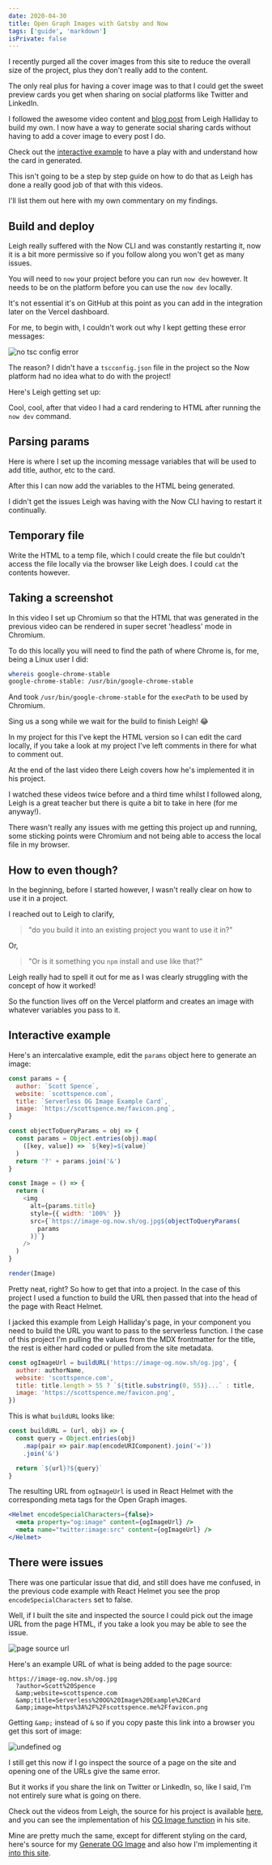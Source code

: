 ```yaml
---
date: 2020-04-30
title: Open Graph Images with Gatsby and Now
tags: ['guide', 'markdown']
isPrivate: false
---
```


<script>
  import { Tweet, YouTube } from 'sveltekit-embed'
</script>

I recently purged all the cover images from this site to reduce the
overall size of the project, plus they don't really add to the
content.

The only real plus for having a cover image was to that I could get
the sweet preview cards you get when sharing on social platforms like
Twitter and LinkedIn.

I followed the awesome video content and [blog post] from Leigh
Halliday to build my own. I now have a way to generate social sharing
cards without having to add a cover image to every post I do.

Check out the [interactive example] to have a play with and understand
how the card in generated.

This isn't going to be a step by step guide on how to do that as Leigh
has done a really good job of that with this videos.

I'll list them out here with my own commentary on my findings.

## Build and deploy

Leigh really suffered with the Now CLI and was constantly restarting
it, now it is a bit more permissive so if you follow along you won't
get as many issues.

You will need to `now` your project before you can run `now dev`
however. It needs to be on the platform before you can use the
`now dev` locally.

It's not essential it's on GitHub at this point as you can add in the
integration later on the Vercel dashboard.

For me, to begin with, I couldn't work out why I kept getting these
error messages:

![no tsc config error]

The reason? I didn't have a `tscconfig.json` file in the project so
the Now platform had no idea what to do with the project!

Here's Leigh getting set up:

<YouTube youTubeId="Al3tCJKOydY" />

Cool, cool, after that video I had a card rendering to HTML after
running the `now dev` command.

## Parsing params

Here is where I set up the incoming message variables that will be
used to add title, author, etc to the card.

After this I can now add the variables to the HTML being generated.

I didn't get the issues Leigh was having with the Now CLI having to
restart it continually.

<YouTube youTubeId="ANedwsfXpO0" />

## Temporary file

Write the HTML to a temp file, which I could create the file but
couldn't access the file locally via the browser like Leigh does. I
could `cat` the contents however.

<YouTube youTubeId="KlLgjuUQoJs" />

## Taking a screenshot

In this video I set up Chromium so that the HTML that was generated in
the previous video can be rendered in super secret 'headless' mode in
Chromium.

To do this locally you will need to find the path of where Chrome is,
for me, being a Linux user I did:

```bash
whereis google-chrome-stable
google-chrome-stable: /usr/bin/google-chrome-stable
```

And took `/usr/bin/google-chrome-stable` for the `execPath` to be used
by Chromium.

Sing us a song while we wait for the build to finish Leigh! 😂

<YouTube youTubeId="ZjGCiBpDZ7g" />

In my project for this I've kept the HTML version so I can edit the
card locally, if you take a look at my project I've left comments in
there for what to comment out.

At the end of the last video there Leigh covers how he's implemented
it in his project.

I watched these videos twice before and a third time whilst I followed
along, Leigh is a great teacher but there is quite a bit to take in
here (for me anyway!).

There wasn't really any issues with me getting this project up and
running, some sticking points were Chromium and not being able to
access the local file in my browser.

## How to even though?

In the beginning, before I started however, I wasn't really clear on
how to use it in a project.

I reached out to Leigh to clarify,

> "do you build it into an existing project you want to use it in?"

Or,

> "Or is it something you `npm` install and use like that?"

<Tweet tweetLink="spences10/status/1255155419107844097" />

Leigh really had to spell it out for me as I was clearly struggling
with the concept of how it worked!

<Tweet tweetLink="leighchalliday/status/1255156120219508737" />

So the function lives off on the Vercel platform and creates an image
with whatever variables you pass to it.

## Interactive example

Here's an intercalative example, edit the `params` object here to
generate an image:

```js react-live
const params = {
  author: `Scott Spence`,
  website: `scottspence.com`,
  title: `Serverless OG Image Example Card`,
  image: `https://scottspence.me/favicon.png`,
}

const objectToQueryParams = obj => {
  const params = Object.entries(obj).map(
    ([key, value]) => `${key}=${value}`
  )
  return '?' + params.join('&')
}

const Image = () => {
  return (
    <img
      alt={params.title}
      style={{ width: '100%' }}
      src={`https://image-og.now.sh/og.jpg${objectToQueryParams(
        params
      )}`}
    />
  )
}

render(Image)
```

Pretty neat, right? So how to get that into a project. In the case of
this project I used a function to build the URL then passed that into
the head of the page with React Helmet.

I jacked this example from Leigh Halliday's page, in your component
you need to build the URL you want to pass to the serverless function.
I the case of this project I'm pulling the values from the MDX
frontmatter for the title, the rest is either hard coded or pulled
from the site metadata.

```js
const ogImageUrl = buildURL('https://image-og.now.sh/og.jpg', {
  author: authorName,
  website: 'scottspence.com',
  title: title.length > 55 ? `${title.substring(0, 55)}...` : title,
  image: 'https://scottspence.me/favicon.png',
})
```

This is what `buildURL` looks like:

```js
const buildURL = (url, obj) => {
  const query = Object.entries(obj)
    .map(pair => pair.map(encodeURIComponent).join('='))
    .join('&')

  return `${url}?${query}`
}
```

The resulting URL from `ogImageUrl` is used in React Helmet with the
corresponding meta tags for the Open Graph images.

```jsx
<Helmet encodeSpecialCharacters={false}>
  <meta property="og:image" content={ogImageUrl} />
  <meta name="twitter:image:src" content={ogImageUrl} />
</Helmet>
```

## There were issues

There was one particular issue that did, and still does have me
confused, in the previous code example with React Helmet you see the
prop `encodeSpecialCharacters` set to false.

Well, if I built the site and inspected the source I could pick out
the image URL from the page HTML, if you take a look you may be able
to see the issue.

![page source url]

Here's an example URL of what is being added to the page source:

```text
https://image-og.now.sh/og.jpg
  ?author=Scott%20Spence
  &amp;website=scottspence.com
  &amp;title=Serverless%20OG%20Image%20Example%20Card
  &amp;image=https%3A%2F%2Fscottspence.me%2Ffavicon.png
```

Getting `&amp;` instead of `&` so if you copy paste this link into a
browser you get this sort of image:

![undefined og]

I still get this now if I go inspect the source of a page on the site
and opening one of the URLs give the same error.

But it works if you share the link on Twitter or LinkedIn, so, like I
said, I'm not entirely sure what is going on there.

Check out the videos from Leigh, the source for his project is
available [here], and you can see the implementation of his [OG Image
function] in his site.

Mine are pretty much the same, except for different styling on the
card, here's source for my [Generate OG Image] and also how I'm
implementing it [into this site].

<!-- Links -->

[blog post]: https://www.leighhalliday.com/serverless-og-image
[here]: https://github.com/leighhalliday/og-image
[og image function]:
  https://github.com/abnormalstudio/leighhalliday/blob/master/src/templates/article.tsx#L73
[generate og image]: https://github.com/spences10/generate-og-image
[into this site]:
  https://github.com/spences10/thelocalhost/blob/master/src/templates/post-template.js#L157
[interactive example]: #interactive-example

<!-- Images -->

[no tsc config error]:
  https://res.cloudinary.com/defkmsrpw/image/upload/q_auto,f_auto/v1614858542/scottspence.com/no-tsc-config-e9f31650c9c030db545f53eee91277a2.png
[page source url]:
  https://res.cloudinary.com/defkmsrpw/image/upload/q_auto,f_auto/v1614858542/scottspence.com/page-source-image-url-d3f732295bfea040414f963976b7287f.png
[undefined og]:
  https://res.cloudinary.com/defkmsrpw/image/upload/q_auto,f_auto/v1614858541/scottspence.com/undefined-og-image-63cb64d032a31d5ffa730e5e4d5ed10d.jpg
